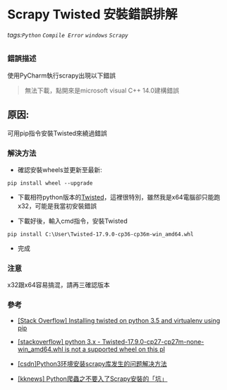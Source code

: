 # Scrapy Twisted 安裝錯誤排解
###### tags:`Python` `Compile Error` `windows` `Scrapy`

### 錯誤描述
使用PyCharm執行scrapy出現以下錯誤

> 無法下載，點開來是microsoft visual C++ 14.0建構錯誤

## 原因: 
可用pip指令安裝Twisted來繞過錯誤

### 解決方法

 - 確認安裝wheels並更新至最新: 

`pip install wheel --upgrade`

 - 下載相符python版本的[Twisted](https://www.lfd.uci.edu/~gohlke/pythonlibs/#twisted)，這裡很特別，雖然我是x64電腦卻只能跑x32，可能是我當初安裝錯誤

 - 下載好後，輸入cmd指令，安裝Twisted

`pip install C:\User\Twisted-17.9.0-cp36-cp36m-win_amd64.whl`

 - 完成

### 注意
x32跟x64容易搞混，請再三確認版本

### 參考
 - [[Stack Overflow] Installing twisted on python 3.5 and virtualenv using pip](https://stackoverflow.com/questions/42285617/installing-twisted-on-python-3-5-and-virtualenv-using-pip)
 - [[stackoverflow] python 3.x - Twisted-17.9.0-cp27-cp27m-none-win_amd64.whl is not a supported wheel on this pl](https://stackoverflow.com/questions/49568976/twisted-17-9-0-cp27-cp27m-none-win-amd64-whl-is-not-a-supported-wheel-on-this-pl)

 - [[csdn]Python3环境安装scrapy库发生的问题解决方法](https://blog.csdn.net/create115721/article/details/79238696)
 - [[kknews] Python爬蟲之不要入了Scrapy安裝的「坑」](https://kknews.cc/zh-tw/finance/lzmk5b9.html)
